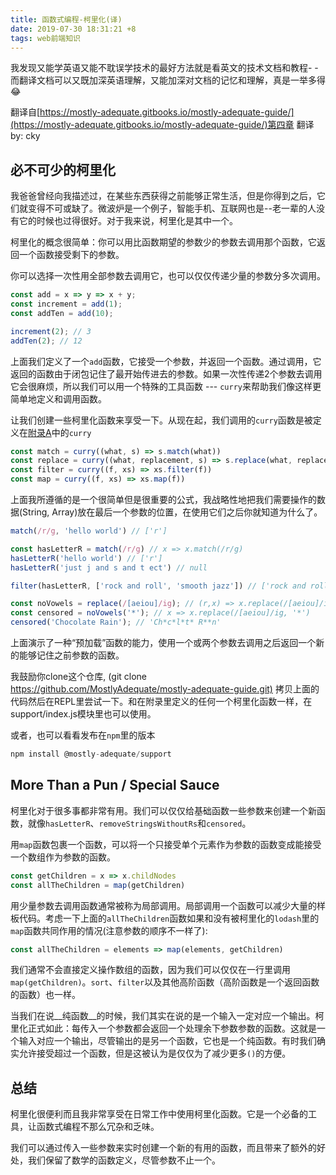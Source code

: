 ```yaml
---
title: 函数式编程-柯里化(译)
date: 2019-07-30 18:31:21 +8
tags: web前端知识
---
```


我发现又能学英语又能不耽误学技术的最好方法就是看英文的技术文档和教程- -
而翻译文档可以又既加深英语理解，又能加深对文档的记忆和理解，真是一举多得😂

翻译自[https://mostly-adequate.gitbooks.io/mostly-adequate-guide/](https://mostly-adequate.gitbooks.io/mostly-adequate-guide/)第四章
翻译by: cky
<!-- more -->

## 必不可少的柯里化

我爸爸曾经向我描述过，在某些东西获得之前能够正常生活，但是你得到之后，它们就变得不可或缺了。微波炉是一个例子，智能手机、互联网也是--老一辈的人没有它的时候也过得很好。对于我来说，柯里化是其中一个。

柯里化的概念很简单：你可以用比函数期望的参数少的参数去调用那个函数，它返回一个函数接受剩下的参数。

你可以选择一次性用全部参数去调用它，也可以仅仅传递少量的参数分多次调用。

```javascript
const add = x => y => x + y;
const increment = add(1);
const addTen = add(10);

increment(2); // 3
addTen(2); // 12
```

上面我们定义了一个`add`函数，它接受一个参数，并返回一个函数。通过调用，它返回的函数由于闭包记住了最开始传进去的参数。如果一次性传递2个参数去调用它会很麻烦，所以我们可以用一个特殊的工具函数 --- `curry`来帮助我们像这样更简单地定义和调用函数。

让我们创建一些柯里化函数来享受一下。从现在起，我们调用的`curry`函数是被定义在[附录A](https://mostly-adequate.gitbooks.io/mostly-adequate-guide/appendix_a.html)中的`curry`

```javascript
const match = curry((what, s) => s.match(what))
const replace = curry((what, replacement, s) => s.replace(what, replacement))
const filter = curry((f, xs) => xs.filter(f))
const map = curry((f, xs) => xs.map(f))
```

上面我所遵循的是一个很简单但是很重要的公式，我战略性地把我们需要操作的数据(String, Array)放在最后一个参数的位置，在使用它们之后你就知道为什么了。

```javascript
match(/r/g, 'hello world') // ['r']

const hasLetterR = match(/r/g) // x => x.match(/r/g)
hasLetterR('hello world') // ['r']
hasLetterR('just j and s and t ect') // null

filter(hasLetterR, ['rock and roll', 'smooth jazz']) // ['rock and roll']

const noVowels = replace(/[aeiou]/ig); // (r,x) => x.replace(/[aeiou]/ig, r)
const censored = noVowels('*'); // x => x.replace(/[aeiou]/ig, '*')
censored('Chocolate Rain'); // 'Ch*c*l*t* R**n'
```

上面演示了一种“预加载”函数的能力，使用一个或两个参数去调用之后返回一个新的能够记住之前参数的函数。

我鼓励你clone这个仓库, (git clone <https://github.com/MostlyAdequate/mostly-adequate-guide.git)> 拷贝上面的代码然后在REPL里尝试一下。和在附录里定义的任何一个柯里化函数一样，在support/index.js模块里也可以使用。

或者，也可以看看发布在`npm`里的版本

```javascript
npm install @mostly-adequate/support
```

## More Than a Pun / Special Sauce

柯里化对于很多事都非常有用。我们可以仅仅给基础函数一些参数来创建一个新函数，就像`hasLetterR`、`removeStringsWithoutRs`和`censored`。

用`map`函数包裹一个函数，可以将一个只接受单个元素作为参数的函数变成能接受一个数组作为参数的函数。

```javascript
const getChildren = x => x.childNodes
const allTheChildren = map(getChildren)
```

用少量参数去调用函数通常被称为局部调用。局部调用一个函数可以减少大量的样板代码。考虑一下上面的`allTheChildren`函数如果和没有被柯里化的`lodash`里的`map`函数共同作用的情况(注意参数的顺序不一样了):

```javascript
const allTheChildren = elements => map(elements, getChildren)
```

我们通常不会直接定义操作数组的函数，因为我们可以仅仅在一行里调用`map(getChildren)`。`sort`、`filter`以及其他高阶函数（高阶函数是一个返回函数的函数）也一样。

当我们在说__纯函数__的时候，我们其实在说的是一个输入一定对应一个输出。柯里化正式如此：每传入一个参数都会返回一个处理余下参数参数的函数。这就是一个输入对应一个输出，尽管输出的是另一个函数，它也是一个纯函数。有时我们确实允许接受超过一个函数，但是这被认为是仅仅为了减少更多`()`的方便。

## 总结

柯里化很便利而且我非常享受在日常工作中使用柯里化函数。它是一个必备的工具，让函数式编程不那么冗杂和乏味。

我们可以通过传入一些参数来实时创建一个新的有用的函数，而且带来了额外的好处，我们保留了数学的函数定义，尽管参数不止一个。
